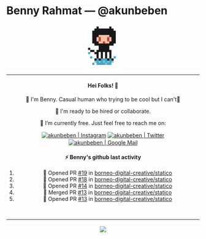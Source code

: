 # Benny Rahmat &mdash; @akunbeben

<p align="center">
  <img align="center" src="https://raw.githubusercontent.com/akunbeben/akunbeben/main/assets/git_pixelated.png" width="100px" />
</p>

<hr/>

<div align="center">
  
  #### Hei Folks! 👋
  
  👋 I'm Benny. Casual human who trying to be cool but I can't🤣
  
  👯 I'm ready to be hired or collaborate.

  🔭 I’m currently free. Just feel free to reach me on:
  
  
  [<img align="center" target="_blank" alt="akunbeben | Instagram" width="22px" src="https://cdn.jsdelivr.net/npm/simple-icons@v3/icons/instagram.svg" />][instagram]
  [<img align="center" target="_blank" alt="akunbeben | Twitter" width="22px" src="https://cdn.jsdelivr.net/npm/simple-icons@v3/icons/twitter.svg" />][twitter]
  [<img align="center" target="_blank" alt="akunbeben | Google Mail" width="22px" src="https://cdn.jsdelivr.net/npm/simple-icons@v3/icons/gmail.svg" />][email]



  #### ⚡ Benny's github last activity

  <!--START_SECTION:activity-->
1. 💪 Opened PR [#19](https://github.com/borneo-digital-creative/statico/pull/19) in [borneo-digital-creative/statico](https://github.com/borneo-digital-creative/statico)
2. 💪 Opened PR [#18](https://github.com/borneo-digital-creative/statico/pull/18) in [borneo-digital-creative/statico](https://github.com/borneo-digital-creative/statico)
3. 💪 Opened PR [#14](https://github.com/borneo-digital-creative/statico/pull/14) in [borneo-digital-creative/statico](https://github.com/borneo-digital-creative/statico)
4. 🎉 Merged PR [#13](https://github.com/borneo-digital-creative/statico/pull/13) in [borneo-digital-creative/statico](https://github.com/borneo-digital-creative/statico)
5. 💪 Opened PR [#13](https://github.com/borneo-digital-creative/statico/pull/13) in [borneo-digital-creative/statico](https://github.com/borneo-digital-creative/statico)
  <!--END_SECTION:activity-->

</div>


<br/>

---

<p align="center">
  <a href="https://github.com/akunbeben">
    <img align="center" src="https://github-readme-stats.vercel.app/api?username=akunbeben&show_icons=true&theme=gotham&cache_seconds=1800&count_private=true" />
  </a>
</p>


[instagram]: https://instagram.com/akunbeben
[twitter]: https://twitter.com/akunbeben
[email]: mailto:akunbeben@gmail.com
[stats]: https://github-readme-stats.vercel.app/api?username=akunbeben&show_icons=true&theme=gotham&cache_seconds=1800&count_private=true
[toplang]: https://github-readme-stats.vercel.app/api/top-langs/?username=akunbeben&layout=compact&hide=css,html&theme=gotham
